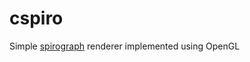 # cspiro
 
Simple [spirograph](https://en.wikipedia.org/wiki/Spirograph) renderer implemented using OpenGL